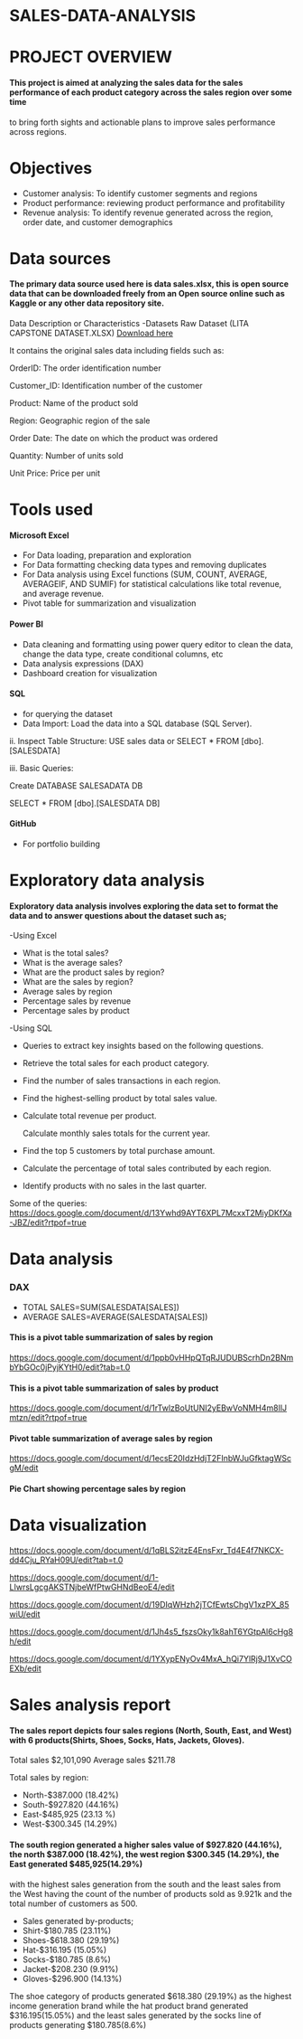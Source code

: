 # SALES-DATA-ANALYSIS


# PROJECT OVERVIEW
#### This project is aimed at analyzing the sales data for the sales performance of each product category across the sales region over some time
to bring forth sights and actionable plans to improve sales performance across regions.

# Objectives
- Customer analysis: To identify customer segments and regions
- Product performance: reviewing product performance and profitability
- Revenue analysis: To identify revenue generated across the region, order date, and customer demographics

# Data sources
#### The primary data source used here is data sales.xlsx, this is open source data that can be downloaded freely from an Open source online such as Kaggle or any other data repository site.

Data Description or Characteristics
-Datasets Raw Dataset (LITA CAPSTONE DATASET.XLSX) [Download here](https://drive.google.com/drive/u/0/home)

It contains the original sales data including fields such as:

OrderID: The order identification number

Customer_ID: Identification number of the customer

Product: Name of the product sold

Region: Geographic region of the sale

Order Date: The date on which the product was ordered

Quantity: Number of units sold

Unit Price: Price per unit


# Tools used
#### Microsoft Excel
- For Data loading, preparation and exploration
- For Data formatting checking data types and removing duplicates
- For Data analysis using Excel functions (SUM, COUNT, AVERAGE, AVERAGEIF, AND SUMIF) for statistical calculations like total revenue, and average revenue.
- Pivot table for summarization and visualization
#### Power BI
- Data cleaning and formatting using power query editor to clean the data, change the data type, create conditional columns, etc
- Data analysis expressions (DAX)
- Dashboard creation for visualization

#### SQL
- for querying the dataset
-  Data Import: Load the data into a SQL database (SQL Server).

ii. Inspect Table Structure: USE sales data or SELECT * FROM [dbo].[SALESDATA]

iii. Basic Queries:

Create DATABASE SALESADATA DB

SELECT * FROM [dbo].[SALESDATA DB]

#### GitHub
-  For portfolio building

 
# Exploratory data analysis
#### Exploratory data analysis involves exploring the data set to format the data and to answer questions about the dataset such as;
-Using Excel
- What is the total sales?
- What is the average sales?
- What are the product sales by region?
- What are the sales by region?
- Average sales by region
- Percentage sales by revenue
- Percentage sales by product

-Using SQL
- Queries to extract key insights based on the following questions.

- Retrieve the total sales for each product category.

- Find the number of sales transactions in each region.

- Find the highest-selling product by total sales value.

- Calculate total revenue per product.

  Calculate monthly sales totals for the current year.

- Find the top 5 customers by total purchase amount.

- Calculate the percentage of total sales contributed by each region.

- Identify products with no sales in the last quarter.

Some of the queries:
https://docs.google.com/document/d/13Ywhd9AYT6XPL7McxxT2MiyDKfXa-JBZ/edit?rtpof=true


# Data analysis
### DAX
- TOTAL SALES=SUM(SALESDATA[SALES])
- AVERAGE SALES=AVERAGE(SALESDATA[SALES])
  
#### This is a pivot table summarization of sales by region
https://docs.google.com/document/d/1ppb0vHHpQTqRJUDUBScrhDn2BNmbYbGOc0jPyjKYtH0/edit?tab=t.0

#### This is a pivot table summarization of sales by product
https://docs.google.com/document/d/1rTwlzBoUtUNI2yEBwVoNMH4m8IlJmtzn/edit?rtpof=true

#### Pivot table summarization of average sales by region
https://docs.google.com/document/d/1ecsE20IdzHdjT2FInbWJuGfktagWScgM/edit

#### Pie Chart showing percentage sales by region























# Data visualization
https://docs.google.com/document/d/1qBLS2itzE4EnsFxr_Td4E4f7NKCX-dd4Cju_RYaH09U/edit?tab=t.0

https://docs.google.com/document/d/1-LIwrsLgcgAKSTNjbeWfPtwGHNdBeoE4/edit

https://docs.google.com/document/d/19DIqWHzh2jTCfEwtsChgV1xzPX_85wiU/edit

https://docs.google.com/document/d/1Jh4s5_fszsOky1k8ahT6YGtpAl6cHg8h/edit

https://docs.google.com/document/d/1YXypENyOv4MxA_hQi7YlRj9J1XvCOEXb/edit


# Sales analysis report
#### The sales report depicts four sales regions (North, South, East, and West) with 6 products(Shirts, Shoes, Socks, Hats, Jackets, Gloves).
Total sales $2,101,090 
Average sales $211.78

Total sales by region: 
- North-$387.000 (18.42%)
- South-$927.820 (44.16%)
- East-$485,925 (23.13 %)
- West-$300.345 (14.29%)

#### The south region generated a higher sales value of $927.820 (44.16%), the north $387.000 (18.42%),  the west region $300.345 (14.29%), the East generated $485,925(14.29%)
with the highest sales generation  from the south and the least sales from the West having  the count of the number of products sold as 9.921k and the total number of customers as 500.

- Sales generated by-products;
- Shirt-$180.785 (23.11%)
- Shoes-$618.380 (29.19%)
- Hat-$316.195  (15.05%)
- Socks-$180.785 (8.6%)
- Jacket-$208.230 (9.91%)
- Gloves-$296.900 (14.13%)

The shoe category of products generated $618.380 (29.19%) as the highest income generation brand while  the hat product brand generated $316.195(15.05%) and the least sales generated by the socks line of products generating $180.785(8.6%)



















